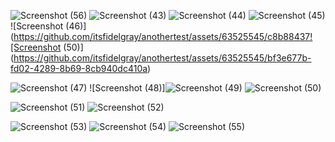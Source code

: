 ![Screenshot (56)](https://github.com/itsfidelgray/anothertest/assets/63525545/1fceedf0-c0c1-4cc6-a83a-8897ccb59481)
![Screenshot (43)](https://github.com/itsfidelgray/anothertest/assets/63525545/170f29f4-ce9f-47fd-b8c5-c90322cb7ef3)
![Screenshot (44)](https://github.com/itsfidelgray/anothertest/assets/63525545/b46b8d11-d95e-4e7b-a449-4636b325281f)
![Screenshot (45)](https://github.com/itsfidelgray/anothertest/assets/63525545/b3e2957d-6fc1-4448-ba62-cc84296c17f5)
![Screenshot (46)](https://github.com/itsfidelgray/anothertest/assets/63525545/c8b88437![Screenshot (50)](https://github.com/itsfidelgray/anothertest/assets/63525545/bf3e677b-fd02-4289-8b69-8cb940dc410a)

![Screenshot (47)](https://github.com/itsfidelgray/anothertest/assets/63525545/c8842e0e-6291-4c54-9d88-cef9d11d77c7)
![Screenshot (48)]![Screenshot (49)](https://github.com/itsfidelgray/anothertest/assets/63525545/20c664d9-4dbb-4337-87ba-843d25f92951)
![Screenshot (50)](https://github.com/itsfidelgray/anothertest/assets/63525545/1027f3fc-b9bc-4021-b81f-be82f9200fed)

![Screenshot (51)](https://github.com/itsfidelgray/anothertest/assets/63525545/6a3db2e7-6c46-4d2f-9ac8-869c65902c02)
![Screenshot (52)](https://github.com/itsfidelgray/anothertest/assets/63525545/48015fac-423f-4c97-9a6b-901d0b307eeb)

![Screenshot (53)](https://github.com/itsfidelgray/anothertest/assets/63525545/ef1e1cd5-8988-4119-89a5-03f4ad0a1920)
![Screenshot (54)](https://github.com/itsfidelgray/anothertest/assets/63525545/4e223a43-4a26-4aaf-979f-586533d3bda8)
![Screenshot (55)](https://github.com/itsfidelgray/anothertest/assets/63525545/441fbf6c-edff-43fc-89ec-e0ad14b9e402)

